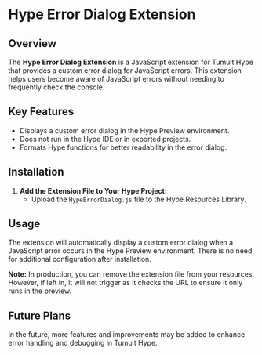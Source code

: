 # Hype Error Dialog Extension

## Overview

The **Hype Error Dialog Extension** is a JavaScript extension for Tumult Hype that provides a custom error dialog for JavaScript errors. This extension helps users become aware of JavaScript errors without needing to frequently check the console.

## Key Features

- Displays a custom error dialog in the Hype Preview environment.
- Does not run in the Hype IDE or in exported projects.
- Formats Hype functions for better readability in the error dialog.

## Installation

1. **Add the Extension File to Your Hype Project:**
   - Upload the `HypeErrorDialog.js` file to the Hype Resources Library.

## Usage

The extension will automatically display a custom error dialog when a JavaScript error occurs in the Hype Preview environment. There is no need for additional configuration after installation.

**Note:** In production, you can remove the extension file from your resources. However, if left in, it will not trigger as it checks the URL to ensure it only runs in the preview.

## Future Plans

In the future, more features and improvements may be added to enhance error handling and debugging in Tumult Hype.
